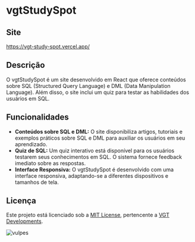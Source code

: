 # vgtStudySpot

## Site
https://vgt-study-spot.vercel.app/

## Descrição

O vgtStudySpot é um site desenvolvido em React que oferece conteúdos sobre SQL (Structured Query Language) e DML (Data Manipulation Language). Além disso, o site inclui um quiz para testar as habilidades dos usuários em SQL.

## Funcionalidades

- **Conteúdos sobre SQL e DML:** O site disponibiliza artigos, tutoriais e exemplos práticos sobre SQL e DML para auxiliar os usuários em seu aprendizado.
- **Quiz de SQL:** Um quiz interativo está disponível para os usuários testarem seus conhecimentos em SQL. O sistema fornece feedback imediato sobre as respostas.
- **Interface Responsiva:** O vgtStudySpot é desenvolvido com uma interface responsiva, adaptando-se a diferentes dispositivos e tamanhos de tela.

## Licença

Este projeto está licenciado sob a [MIT License](vgt-study-spot/MIT_License.txt), pertencente a [VGT Developments](https://vgt-developments.vercel.app/).

![vulpes](https://static.wikia.nocookie.net/fallout/images/4/4e/VulpesIncultaIncognito.png/revision/latest?cb=20111219170114)



